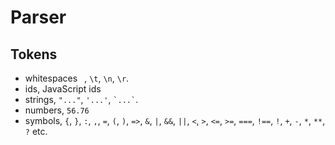 # Parser

## Tokens

- whitespaces ` `, `\t`, `\n`, `\r`.
- ids, JavaScript ids
- strings, `"..."`, `'...'`, `` `...` ``.
- numbers, `56.76`
- symbols, `{`, `}`, `:`, `,`, `=`, `(`, `)`, `=>`, `&`, `|`, `&&`, `||`, `<`, `>`, `<=`, `>=`, `===`, `!==`, `!`, `+`, `-`, `*`, `**`, `?` etc.

